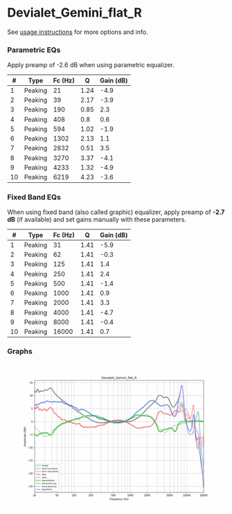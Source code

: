 # Devialet_Gemini_flat_R
See [usage instructions](https://github.com/jaakkopasanen/AutoEq#usage) for more options and info.

### Parametric EQs
Apply preamp of -2.6 dB when using parametric equalizer.

|   # | Type    |   Fc (Hz) |    Q |   Gain (dB) |
|-----|---------|-----------|------|-------------|
|   1 | Peaking |        21 | 1.24 |        -4.9 |
|   2 | Peaking |        39 | 2.17 |        -3.9 |
|   3 | Peaking |       190 | 0.85 |         2.3 |
|   4 | Peaking |       408 | 0.8  |         0.6 |
|   5 | Peaking |       594 | 1.02 |        -1.9 |
|   6 | Peaking |      1302 | 2.13 |         1.1 |
|   7 | Peaking |      2832 | 0.51 |         3.5 |
|   8 | Peaking |      3270 | 3.37 |        -4.1 |
|   9 | Peaking |      4233 | 1.32 |        -4.9 |
|  10 | Peaking |      6219 | 4.23 |        -3.6 |

### Fixed Band EQs
When using fixed band (also called graphic) equalizer, apply preamp of **-2.7 dB** (if available) and set gains manually with these parameters.

|   # | Type    |   Fc (Hz) |    Q |   Gain (dB) |
|-----|---------|-----------|------|-------------|
|   1 | Peaking |        31 | 1.41 |        -5.9 |
|   2 | Peaking |        62 | 1.41 |        -0.3 |
|   3 | Peaking |       125 | 1.41 |         1.4 |
|   4 | Peaking |       250 | 1.41 |         2.4 |
|   5 | Peaking |       500 | 1.41 |        -1.4 |
|   6 | Peaking |      1000 | 1.41 |         0.9 |
|   7 | Peaking |      2000 | 1.41 |         3.3 |
|   8 | Peaking |      4000 | 1.41 |        -4.7 |
|   9 | Peaking |      8000 | 1.41 |        -0.4 |
|  10 | Peaking |     16000 | 1.41 |         0.7 |

### Graphs
![](./Devialet_Gemini_flat_R.png)
